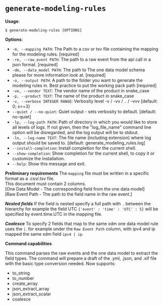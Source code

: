 # `generate-modeling-rules`

**Usage**:

```console
$ generate-modeling-rules [OPTIONS]
```

**Options**:

* `-m, --mapping PATH`: The Path to a csv or tsv file containing the mapping for the modeling rules.  [required]
* `-re, --raw_event PATH`: The path to a raw event from the api call in a json format.  [required]
* `-dm, --data_model PATH`: The path to The one data model schema please for more information look at.  [required]
* `-o, --output PATH`: A path to the folder you want to generate the modeling rules in. Best practice to put the working pack path  [required]
* `-ve, --vendor TEXT`: The vendor name of the product in snake_case
* `-p, --product TEXT`: The name of the product in snake_case
* `-v, --verbose INTEGER RANGE`: Verbosity level -v / -vv / .. / -vvv  [default: 0; x<=3]
* `--quiet / --no-quiet`: Quiet output - sets verbosity to default.  [default: no-quiet]
* `-lp, --log-path PATH`: Path of directory in which you would like to store all levels of logs. If not given, then the "log_file_name" command line option will be disregarded, and the log output will be to stdout.
* `-ln, --log-name TEXT`: The file name (including extension) where log output should be saved to.  [default: generate_modeling_rules.log]
* `--install-completion`: Install completion for the current shell.
* `--show-completion`: Show completion for the current shell, to copy it or customize the installation.
* `--help`: Show this message and exit.

**Preliminary requirements**
The `mapping` file must be written in a specific format as a .csv/.tsv file.<br/>
This document must contain 2 columns.<br/>
[One Data Model - The corresponding field from the one data model]<br/>
[Raw Event Path - The path to the field name in the raw event.]

***Nested fields***
If the field is nested specify a full path with `.` between the hierarchy
for example the field UTC
`{'event' : 'time' : 'UTC' : 5}`
will be specified by event.time.UTC in the mapping file.

***Coalesce***
To specify 2 fields that map to the same xdm one data model rule uses the `|`. 
for example under the `Raw Event Path` column, with ipv4 and ip mapped the same xdm field `ipv4 | ip`.


**Command capabilities**

This command parses the raw events and the one data model to extract the field types.
The command will prepare a draft of the .yml, .json, and .xif file with the basic type conversion needed.
Now supports:
- to_string
- to_number
- create_array
- json_extract_array
- json_extract_scalar
- coalesce




